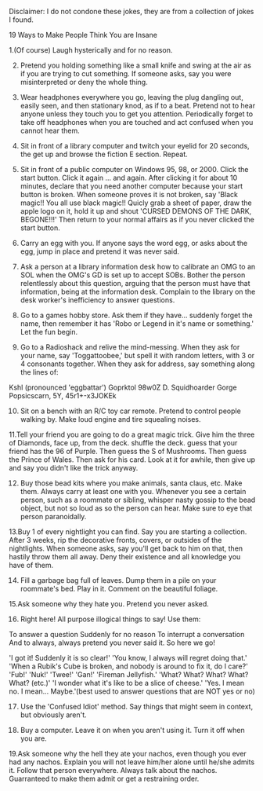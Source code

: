 Disclaimer: I do not condone these jokes, they are from a collection of jokes I found.

19 Ways to Make People Think You are Insane

1.(Of course) Laugh hysterically and for no reason.

2. Pretend you holding something like a small knife and swing at the air as if you are trying to cut something. If someone asks, say you were misinterpreted or deny the whole thing.

3. Wear headphones everywhere you go, leaving the plug dangling out, easily seen, and then stationary knod, as if to a beat. Pretend not to hear anyone unless they touch you to get you attention. Periodically forget to take off headphones when you are touched and act confused when you cannot hear them.

4. Sit in front of a library computer and twitch your eyelid for 20 seconds, the get up and browse the fiction E section. Repeat.

5. Sit in front of a public computer on Windows 95, 98, or 2000. Click the start button. Click it again ... and again. After clicking it for about 10 minutes, declare that you need another computer because your start button is broken. When someone proves it is not broken, say 'Black magic!! You all use black magic!! Quicly grab a sheet of paper, draw the apple logo on it, hold it up and shout 'CURSED DEMONS OF THE DARK, BEGONE!!!' Then return to your normal affairs as if you never clicked the start button.

6. Carry an egg with you. If anyone says the word egg, or asks about the egg, jump in place and pretend it was never said.

7. Ask a person at a library information desk how to calibrate an OMG to an SOL when the OMG's GD is set up to accept SOBs. Bother the person relentlessly about this question, arguing that the person must have that information, being at the information desk. Complain to the library on the desk worker's inefficiency to answer questions.

8. Go to a games hobby store. Ask them if they have... suddenly forget the name, then remember it has 'Robo or Legend in it's name or something.' Let the fun begin.

9. Go to a Radioshack and relive the mind-messing. When they ask for your name, say 'Toggattoobee,' but spell it with random letters, with 3 or 4 consonants together. When they ask for address, say something along the lines of:

Kshl (pronounced 'eggbattar') Goprktol
98w0Z D. Squidhoarder Gorge
Popsicscarn, 5Y, 45r1+-x3JOKEk

10. Sit on a bench with an R/C toy car remote. Pretend to control people walking by. Make loud engine and tire squealing noises.

11.Tell your friend you are going to do a great magic trick. Give him the three of Diamonds, face up, from the deck. shuffle the deck. guess that your friend has the 96 of Purple. Then guess the S of Mushrooms. Then guess the Prince of Wales. Then ask for his card. Look at it for awhile, then give up and say you didn't like the trick anyway.

12. Buy those bead kits where you make animals, santa claus, etc. Make them. Always carry at least one with you. Whenever you see a certain person, such as a roommate or sibling, whisper nasty gossip to the bead object, but not so loud as so the person can hear. Make sure to eye that person paranoidally.

13.Buy 1 of every nightlight you can find. Say you are starting a collection. After 3 weeks, rip the decorative fronts, covers, or outsides of the nightlights. When someone asks, say you'll get back to him on that, then hastily throw them all away. Deny their existence and all knowledge you have of them.

14. Fill a garbage bag full of leaves. Dump them in a pile on your roommate's bed. Play in it. Comment on the beautiful foliage.

15.Ask someone why they hate you. Pretend you never asked.

16. Right here! All purpose illogical things to say! Use them:

To answer a question
Suddenly for no reason
To interrupt a conversation
And to always, always pretend you never said it. So here we go!

'I got it! Suddenly it is so clear!'
'You know, I always will regret doing that.'
'When a Rubik's Cube is broken, and nobody is around to fix it, do I care?'
'Fub!'
'Nuk!'
'Twee!'
'Gan!'
'Fireman Jellyfish.'
'What? What? What? What? What? (etc.)'
'I wonder what it's like to be a slice of cheese.'
'Yes. I mean no. I mean... Maybe.'(best used to answer questions that are NOT yes or no)

17. Use the 'Confused Idiot' method. Say things that might seem in context, but obviously aren't.

18. Buy a computer. Leave it on when you aren't using it. Turn it off when you are.

19.Ask someone why the hell they ate your nachos, even though you ever had any nachos. Explain you will not leave him/her alone until he/she admits it. Follow that person everywhere. Always talk about the nachos. Guarranteed to make them admit or get a restraining order.

